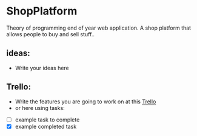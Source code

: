 # ShopPlatform
Theory of programming end of year web application. A shop platform that allows people to buy and sell stuff..

## ideas:
- Write your ideas here

## Trello:
- Write the features you are going to work on at this [Trello](https://trello.com/b/w6BCfCzx/shopplatform)
- or here using tasks:
- [ ] example task to complete
- [X] example completed task
